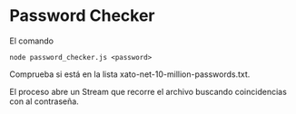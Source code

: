 Password Checker
================

El comando 
```
node password_checker.js <password>
```

Comprueba si <password> está en la lista xato-net-10-million-passwords.txt.

El proceso abre un Stream que recorre el archivo buscando coincidencias con al contraseña.

